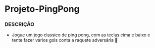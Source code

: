 # Projeto-PingPong
### DESCRIÇÂO
- Jogue um jogo classico de ping pong, com as teclas cima e baixo e tente fazer varios gols conta a raquete adversária 🏸
